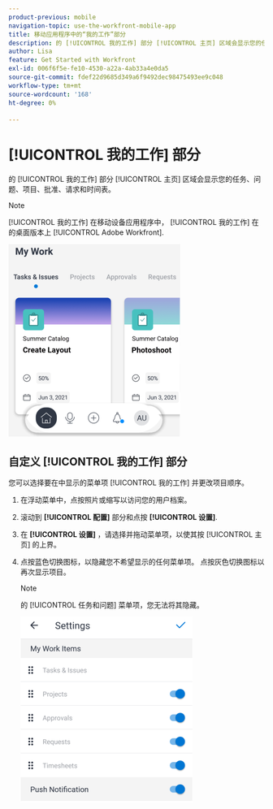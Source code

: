 ```yaml
---
product-previous: mobile
navigation-topic: use-the-workfront-mobile-app
title: 移动应用程序中的“我的工作”部分
description: 的 [!UICONTROL 我的工作] 部分 [!UICONTROL 主页] 区域会显示您的任务、问题、项目、批准、请求和时间表。
author: Lisa
feature: Get Started with Workfront
exl-id: 006f6f5e-fe10-4530-a22a-4ab33a4e0da5
source-git-commit: fdef22d9685d349a6f9492dec98475493ee9c048
workflow-type: tm+mt
source-wordcount: '168'
ht-degree: 0%

---
```


# [!UICONTROL 我的工作] 部分

的 [!UICONTROL 我的工作] 部分 [!UICONTROL 主页] 区域会显示您的任务、问题、项目、批准、请求和时间表。

>[!NOTE]
>
>[!UICONTROL 我的工作] 在移动设备应用程序中， [!UICONTROL 我的工作] 在的桌面版本上 [!UICONTROL Adobe Workfront].

![](assets/home-myworksection-338x379.png)

## 自定义 [!UICONTROL 我的工作] 部分

您可以选择要在中显示的菜单项 [!UICONTROL 我的工作] 并更改项目顺序。

1. 在浮动菜单中，点按照片或缩写以访问您的用户档案。
1. 滚动到 **[!UICONTROL 配置]** 部分和点按 **[!UICONTROL 设置]**.
1. 在 **[!UICONTROL 设置]** ，请选择并拖动菜单项，以使其按 [!UICONTROL 主页] 的上界。
1. 点按蓝色切换图标，以隐藏您不希望显示的任何菜单项。 点按灰色切换图标以再次显示项目。

   >[!NOTE]
   >
   >的 [!UICONTROL 任务和问题] 菜单项，您无法将其隐藏。

   ![](assets/mobile-settings-338x366.png)
